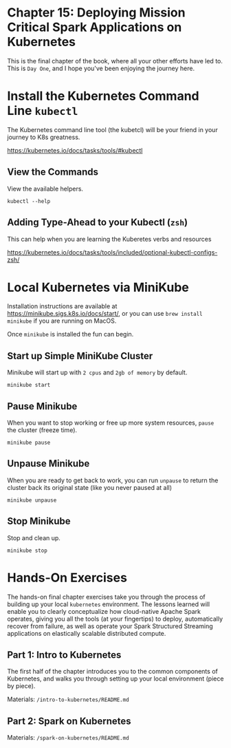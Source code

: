 # Chapter 15: Deploying Mission Critical Spark Applications on Kubernetes
This is the final chapter of the book, where all your other efforts have led to. This is `Day One`, and I hope you've been enjoying the journey here.

# Install the Kubernetes Command Line `kubectl`
The Kubernetes command line tool (the kubetcl) will be your friend in your journey to K8s greatness.

https://kubernetes.io/docs/tasks/tools/#kubectl

## View the Commands
View the available helpers.
~~~
kubectl --help
~~~

## Adding Type-Ahead to your Kubectl (`zsh`)
This can help when you are learning the Kuberetes verbs and resources

https://kubernetes.io/docs/tasks/tools/included/optional-kubectl-configs-zsh/



# Local Kubernetes via MiniKube
Installation instructions are available at https://minikube.sigs.k8s.io/docs/start/, or you can use `brew install minikube` if you are running on MacOS.

Once `minikube` is installed the fun can begin.

## Start up Simple MiniKube Cluster
Minikube will start up with `2 cpus` and `2gb of memory` by default.
~~~
minikube start
~~~

## Pause Minikube
When you want to stop working or free up more system resources, `pause` the cluster (freeze time).
~~~
minikube pause
~~~

## Unpause Minikube
When you are ready to get back to work, you can run `unpause` to return the cluster back its original state (like you never paused at all)
~~~
minikube unpause
~~~

## Stop Minikube
Stop and clean up.
~~~
minikube stop
~~~

# Hands-On Exercises
The hands-on final chapter exercises take you through the process of building up your local `kubernetes` environment. The lessons learned will enable you to clearly conceptualize how cloud-native Apache Spark operates, giving you all the tools (at your fingertips) to deploy, automatically recover from failure, as well as operate your Spark Structured Streaming applications on elastically scalable distributed compute.

## Part 1: Intro to Kubernetes
The first half of the chapter introduces you to the common components of Kubernetes, and walks you through setting up your local environment (piece by piece). 

Materials: `/intro-to-kubernetes/README.md`

## Part 2: Spark on Kubernetes

Materials: `/spark-on-kubernetes/README.md`
